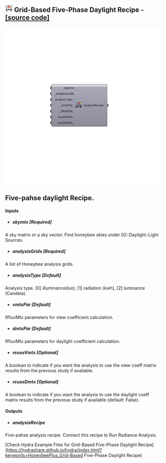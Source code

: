 ## ![](../../images/icons/Grid-Based_Five-Phase_Daylight_Recipe.png) Grid-Based Five-Phase Daylight Recipe - [[source code]](https://github.com/ladybug-tools/honeybee-grasshopper/tree/master/plugin/grasshopper/src/HoneybeePlus_Grid-Based%20Five-Phase%20Daylight%20Recipe.py)

![](../../images/components/Grid-Based_Five-Phase_Daylight_Recipe.png)

Five-pahse daylight Recipe.
 -

#### Inputs
* ##### skymtx [Required]
A sky matrix or a sky vector. Find honeybee skies under 02::Daylight::Light Sources.
* ##### analysisGrids [Required]
A list of Honeybee analysis grids.
* ##### analysisType [Default]
Analysis type. [0] illuminance(lux), [1] radiation (kwh),
 [2] luminance (Candela).
* ##### vmtxPar [Default]
RfluxMtx parameters for view coefficient calculation.
* ##### dmtxPar [Default]
RfluxMtx parameters for daylight coefficient calculation.
* ##### reuseVmtx [Optional]
A boolean to indicate if you want the analysis to use the view
 coeff matrix results from the previous study if available.
* ##### reuseDmtx [Optional]
A boolean to indicate if you want the analysis to use the daylight
 coeff matrix results from the previous study if available (default: False).

#### Outputs
* ##### analysisRecipe
Five-pahse analysis recipe. Connect this recipe to Run
 Radiance Analysis.


[Check Hydra Example Files for Grid-Based Five-Phase Daylight Recipe](https://hydrashare.github.io/hydra/index.html?keywords=HoneybeePlus_Grid-Based Five-Phase Daylight Recipe)